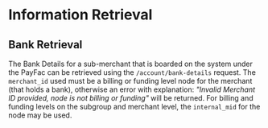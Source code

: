 # Information Retrieval

## Bank Retrieval

The Bank Details for a sub-merchant that is boarded on the system under the PayFac can be retrieved using the `/account/bank-details` request. The `merchant_id` used must be a billing or funding level node for the merchant (that holds a bank), otherwise an error with explanation: *"Invalid Merchant ID provided, node is not billing or funding"* will be returned. For billing and funding levels on the subgroup and merchant level, the `internal_mid` for the node may be used.
        
